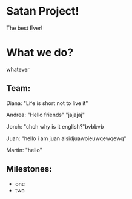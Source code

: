 # Satan Project!

The best Ever!

# What we do?

whatever

## Team:

Diana: "Life is short not to live it"

Andrea: "Hello friends" "jajajaj"

Jorch: "chch why is it english?"bvbbvb

Juan: "hello i am juan alsidjuawoieuwqewqewq"

Martin: "hello"

## Milestones:

- one
- two 

